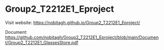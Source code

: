 # Group2_T2212E1_Eproject
Visit website: 
https://nobitagh.github.io/Group2_T2212E1_Eproject/

Document: https://github.com/nobitagh/Group2_T2212E1_Eproject/blob/main/Document/Group2_T2212E1_GlassesStore.pdf
